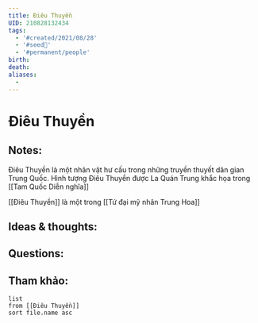 ```yaml
---
title: Điêu Thuyền
UID: 210828132434
tags:
  - '#created/2021/08/28'
  - '#seed🥜'
  - '#permanent/people'
birth: 
death: 
aliases:
  - 
---
```

# Điêu Thuyền

## Notes:
Điêu Thuyền là một nhân vật hư cấu trong những truyền thuyết dân gian Trung Quốc. Hình tượng Điêu Thuyền được La Quán Trung khắc họa trong [[Tam Quốc Diễn nghĩa]]

[[Điêu Thuyền]] là một trong [[Tứ đại mỹ nhân Trung Hoa]]

## Ideas & thoughts:

## Questions:


## Tham khảo:
```dataview
list
from [[Điêu Thuyền]]
sort file.name asc
```